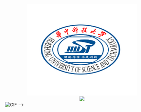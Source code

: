 

<div align = center>
<img src="./hust.png" width="360" height="300"/>
</div>

<div align="center">
  <img src="https://nuyoahwjl.github.io/img/coding.gif" />
</div


<!--
<div align="center">
  <img alt="GIF" src="https://media.giphy.com/media/836HiJc7pgzy8iNXCn/giphy.gif" />
</div>

-->

